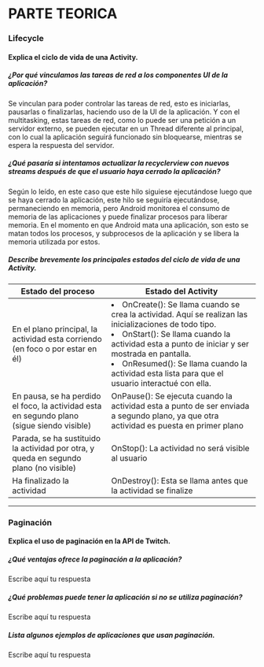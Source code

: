 # PARTE TEORICA

### Lifecycle

#### Explica el ciclo de vida de una Activity.

##### ¿Por qué vinculamos las tareas de red a los componentes UI de la aplicación?
Se vinculan para poder controlar las tareas de red, esto es iniciarlas, pausarlas o finalizarlas, haciendo uso de la UI de la aplicación. Y con el multitasking, estas tareas de red, como lo puede ser una petición a un servidor externo, se pueden ejecutar en un Thread diferente al principal, con lo cual la aplicación seguirá funcionado sin bloquearse, mientras se espera la respuesta del servidor.

##### ¿Qué pasaría si intentamos actualizar la recyclerview con nuevos streams después de que el usuario haya cerrado la aplicación?
Según lo leído, en este caso que este hilo siguiese ejecutándose luego que se haya cerrado la aplicación, este hilo se seguiría ejecutándose, permaneciendo en memoria, pero Android monitorea el consumo de memoria de las aplicaciones y puede finalizar procesos para liberar memoria. En el momento en que Android mata una aplicación, son esto se matan todos los procesos, y subprocesos de la aplicación y se libera la memoria utilizada por estos.

##### Describe brevemente los principales estados del ciclo de vida de una Activity.

| Estado del proceso  | Estado del Activity |
| ------------- | ------------- |
| En el plano principal, la actividad esta corriendo (en foco o por estar en él)      | <li> OnCreate(): Se llama cuando se crea la actividad. Aquí se realizan las inicializaciones de todo tipo. </li><li> OnStart(): Se llama cuando la actividad esta a punto de iniciar y ser mostrada en pantalla. </li><li> OnResumed(): Se llama cuando la actividad esta lista para que el usuario interactué con ella. </li>    |
| En pausa, se ha perdido el foco, la actividad esta en segundo plano (sigue siendo visible)      | OnPause(): Se ejecuta cuando la actividad esta a punto de ser enviada a segundo plano, ya que otra actividad es puesta en primer plano    |
| Parada, se ha sustituido la actividad por otra, y queda en segundo plano (no visible)     | OnStop(): La actividad no será visible al usuario     |
| Ha finalizado la actividad    | OnDestroy(): Esta se llama antes que la actividad se finalize     |

---

### Paginación 

#### Explica el uso de paginación en la API de Twitch.

##### ¿Qué ventajas ofrece la paginación a la aplicación?
Escribe aquí tu respuesta

##### ¿Qué problemas puede tener la aplicación si no se utiliza paginación?
Escribe aquí tu respuesta

##### Lista algunos ejemplos de aplicaciones que usan paginación.
Escribe aquí tu respuesta

